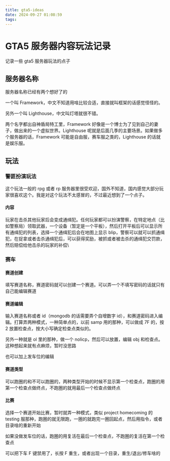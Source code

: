 ```yaml
---
title: gta5-ideas
date: 2024-09-27 01:08:59
tags:
---
```


# GTA5 服务器内容玩法记录

记录一些 gta5 服务器玩法的点子

## 服务器名称

服务器名称已经有两个想好了的

一个叫 Framework，中文不知道用啥比较合适，直接就叫框架的话感觉怪怪的。

另外一个叫 Lighthouse，中文叫灯塔就很不错。

两个名字都出自神盾局特工里，Framework 好像是一个博士为了见到自己的妻子，做出来的一个虚拟世界。Lighthouse 呢就是后面几季的主要场景。如果做多个服务器的话，Framework 可能是自由服，赛车服之类的，Lighthouse 的话就是娱乐服。

## 玩法

### 警匪扮演玩法

这个玩法一般的 rpg 或者 rp 服务器里很受欢迎，国外不知道，国内感觉大部分玩家很喜欢这个。我是对这个玩法不太感冒的，不过最近想到了一个点子。

#### 内容

玩家在击杀其他玩家后会变成通缉犯。任何玩家都可以扮演警察，在特定地点（比如警察局）领取武器，一个设备（暂定是一个平板），然后打开平板后可以显示所有通缉犯的列表，选择一个通缉犯后会在地图上显示 blip，警察可以就可以抓通缉犯，在捉拿或者击杀通缉犯后，可以获得奖励，被抓或者被击杀的通缉犯交罚款，然后赔偿给他击杀的玩家的补偿\

### 赛车

#### 赛道创建

填写赛道名称，赛道密码就可以创建一个赛道。可以弄一个不填写密码的话就只有自己能编辑赛道

#### 赛道编辑

输入赛道名称或者 id（mongodb 的话需要弄个自增数字 id），和赛道密码进入编辑。打算弄两种模式，一种简单点的，以前 samp 用的那种，可以做成 7F 的，按 2 放置检查点，按大小写确定检查点类似的。

另外一种就是 ol 里的那种，做一个 nolicp，然后可以放置，编辑 obj 和检查点。这种想起来就有点麻烦，暂时没思路

也可以加上发车位的编辑

#### 赛道类型

可以跑圈的和不可以跑圈的，两种类型开始的时候不显示第一个检查点，跑圈的用第一个检查点做终点，不跑圈的就用最后一个检查点做终点

#### 比赛

选择一个赛道开始比赛，暂时就弄一种模式，类似 project homecoming 的 testing 服那种，跑圈的就无限跑，一圈的就跑完一圈回起点，然后用指令，或者目录啥的重新开始

如果没做发车位的话，跑圈的用复活在最后一个检查点，不跑圈的复活在第一个检查点

可以把下车 F 键禁用了，长按 F 重生，或者出现一个目录，重生/退出/修车啥的
